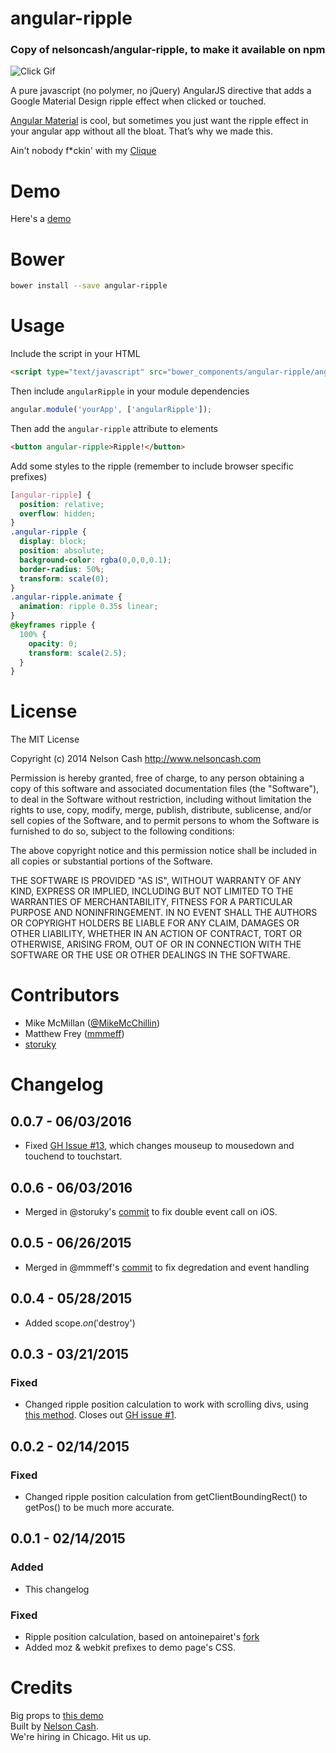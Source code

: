 angular-ripple
==============

### Copy of nelsoncash/angular-ripple, to make it available on npm

![Click Gif](https://raw.githubusercontent.com/nelsoncash/angular-ripple/gh-pages/click.gif)

A pure javascript (no polymer, no jQuery) AngularJS directive that adds a Google Material Design ripple effect when clicked or touched.

[Angular Material](https://material.angularjs.org/) is cool, but sometimes you just want the ripple effect in your angular app without all the bloat. That’s why we made this.

Ain't nobody f*ckin' with my [Clique](https://www.youtube.com/watch?v=FOrLNHbEzMg)

# Demo

Here's a <a href="http://nelsoncash.github.io/angular-ripple">demo</a>

# Bower

  ```bash
  bower install --save angular-ripple
  ```


# Usage

Include the script in your HTML

  ```html
  <script type="text/javascript" src="bower_components/angular-ripple/angular-ripple.js"></script>
  ```

Then include `angularRipple` in your module dependencies

  ```js
  angular.module('yourApp', ['angularRipple']);
  ```

Then add the `angular-ripple` attribute to elements

  ```html
  <button angular-ripple>Ripple!</button>
  ```

Add some styles to the ripple (remember to include browser specific prefixes)

  ```css
  [angular-ripple] {
    position: relative;
    overflow: hidden;
  }
  .angular-ripple {
    display: block;
    position: absolute;
    background-color: rgba(0,0,0,0.1);
    border-radius: 50%;
    transform: scale(0);
  }
  .angular-ripple.animate {
    animation: ripple 0.35s linear;
  }
  @keyframes ripple {
    100% {
      opacity: 0;
      transform: scale(2.5);
    }
  }
  ```

# License
The MIT License

Copyright (c) 2014 Nelson Cash http://www.nelsoncash.com

Permission is hereby granted, free of charge, to any person obtaining a copy of this software and associated documentation files (the "Software"), to deal in the Software without restriction, including without limitation the rights to use, copy, modify, merge, publish, distribute, sublicense, and/or sell copies of the Software, and to permit persons to whom the Software is furnished to do so, subject to the following conditions:

The above copyright notice and this permission notice shall be included in all copies or substantial portions of the Software.

THE SOFTWARE IS PROVIDED "AS IS", WITHOUT WARRANTY OF ANY KIND, EXPRESS OR IMPLIED, INCLUDING BUT NOT LIMITED TO THE WARRANTIES OF MERCHANTABILITY, FITNESS FOR A PARTICULAR PURPOSE AND NONINFRINGEMENT. IN NO EVENT SHALL THE AUTHORS OR COPYRIGHT HOLDERS BE LIABLE FOR ANY CLAIM, DAMAGES OR OTHER LIABILITY, WHETHER IN AN ACTION OF CONTRACT, TORT OR OTHERWISE, ARISING FROM, OUT OF OR IN CONNECTION WITH THE SOFTWARE OR THE USE OR OTHER DEALINGS IN THE SOFTWARE.

# Contributors

- Mike McMillan ([@MikeMcChillin](http://twitter.com/mikemcchillin))
- Matthew Frey ([mmmeff](https://github.com/mmmeff))
- [storuky](https://github.com/storuky)

# Changelog
## 0.0.7 - 06/03/2016
- Fixed [GH Issue #13](https://github.com/nelsoncash/angular-ripple/issues/13), which changes mouseup to mousedown and touchend to touchstart.

## 0.0.6 - 06/03/2016
- Merged in @storuky's [commit](https://github.com/nelsoncash/angular-ripple/pull/8/commits/36dbc9e8ffc6550bbc6c145076b4f78d86ac0b12) to fix double event call on iOS.

## 0.0.5 - 06/26/2015
- Merged in @mmmeff's [commit](https://github.com/mmmeff/angular-ripple/commit/5173af8e84302e56223edab492973aba3d0855d7) to fix degredation and event handling 

## 0.0.4 - 05/28/2015
- Added scope.$on('$destroy')

## 0.0.3 - 03/21/2015
### Fixed
- Changed ripple position calculation to work with scrolling divs, using [this method](http://stackoverflow.com/a/28857255). Closes out [GH issue #1](https://github.com/nelsoncash/angular-ripple/issues/1). 

## 0.0.2 - 02/14/2015
### Fixed
- Changed ripple position calculation from getClientBoundingRect() to getPos() to be much more accurate.

## 0.0.1 - 02/14/2015
### Added
- This changelog

### Fixed
- Ripple position calculation, based on antoinepairet's [fork](https://github.com/b12consulting/angular-ripple)
- Added moz & webkit prefixes to demo page's CSS.



# Credits

Big props to [this demo](http://codepen.io/fronterweb/pen/jcwgx)<br />
Built by [Nelson Cash](http://nelsoncash.com).<br />
We're hiring in Chicago. Hit us up.